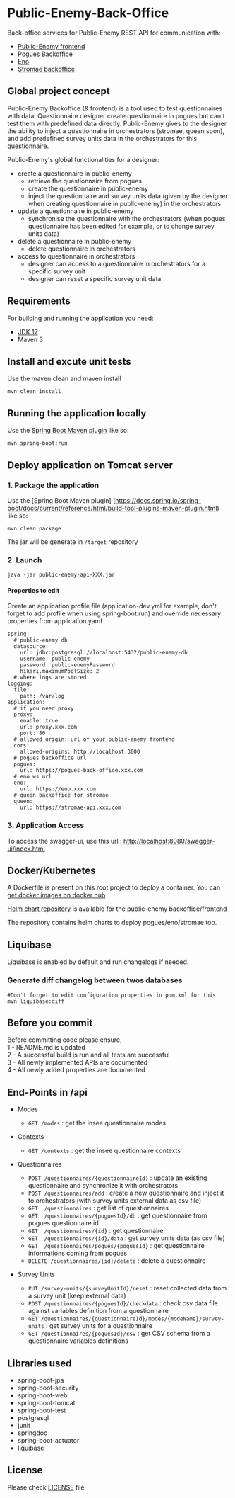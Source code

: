 # Public-Enemy-Back-Office
Back-office services for Public-Enemy
REST API for communication with: 
- [Public-Enemy frontend](https://github.com/InseeFr/Public-Enemy)
- [Pogues Backoffice](https://github.com/InseeFr/Pogues-Back-Office)
- [Eno](https://github.com/InseeFr/Eno/)
- [Stromae backoffice](https://github.com/InseeFr/Queen-Back-Office)

## Global project concept
Public-Enemy Backoffice (& frontend) is a tool used to test questionnaires with data. Questionnaire designer create questionnaire in pogues but can't test them with predefined data directly. Public-Enemy gives to the designer the ability to inject a questionnaire in orchestrators (stromae, queen soon), and add predefined survey units data in the orchestrators for this questionnaire.

Public-Enemy's global functionalities for a designer:

- create a questionnaire in public-enemy
  - retrieve the questionnaire from pogues
  - create the questionnaire in public-enemy
  - inject the questionnaire and survey units data (given by the designer when creating questionnaire in public-enemy) in the orchestrators
- update a questionnaire in public-enemy
  - synchronise the questionnaire with the orchestrators (when pogues questionnaire has been edited for example, or to change survey units data)
- delete a questionnaire in public-enemy
  - delete questionnaire in orchestrators
- access to questionnaire in orchestrators
  - designer can access to a questionnaire in orchestrators for a specific survey unit
  - designer can reset a specific survey unit data

## Requirements
For building and running the application you need:
- [JDK 17](https://jdk.java.net/archive/)
- Maven 3

## Install and excute unit tests
Use the maven clean and maven install
```shell
mvn clean install
```  

## Running the application locally
Use the [Spring Boot Maven plugin](https://docs.spring.io/spring-boot/docs/current/reference/html/build-tool-plugins-maven-plugin.html) like so:
```shell
mvn spring-boot:run
```

## Deploy application on Tomcat server
### 1. Package the application
Use the [Spring Boot Maven plugin]  (https://docs.spring.io/spring-boot/docs/current/reference/html/build-tool-plugins-maven-plugin.html) like so:
```shell
mvn clean package
```  
The jar will be generate in `/target` repository

### 2. Launch
```shell
java -jar public-enemy-api-XXX.jar
```  


#### Properties to edit
Create an application profile file (application-dev.yml for example, don't forget to add profile when using spring-boot:run) and override necessary properties from application.yaml
```shell  
spring:
  # public-enemy db
  datasource:
    url: jdbc:postgresql://localhost:5432/public-enemy-db
    username: public-enemy
    password: public-enemyPassword
    hikari.maximumPoolSize: 2
  # where logs are stored
logging:
  file:
    path: /var/log
application:
  # if you need proxy
  proxy:
    enable: true
    url: proxy.xxx.com
    port: 80
  # allowed origin: url of your public-enemy frontend
  cors:
    allowed-origins: http://localhost:3000
  # pogues backoffice url
  pogues:
    url: https://pogues-back-office.xxx.com
  # eno ws url
  eno:
    url: https://eno.xxx.com
  # queen backoffice for stromae
  queen:
    url: https://stromae-api.xxx.com
```

### 3. Application Access
To access the swagger-ui, use this url : [http://localhost:8080/swagger-ui/index.html](http://localhost:8080/swagger-ui/index.html)


## Docker/Kubernetes

A Dockerfile is present on this root project to deploy a container. You can [get docker images on docker hub](https://hub.docker.com/r/inseefr/public-enemy-back-office/tags)

[Helm chart repository](https://github.com/InseeFr/Helm-Charts/) is available for the public-enemy backoffice/frontend

The repository contains helm charts to deploy pogues/eno/stromae too. 


## Liquibase
Liquibase is enabled by default and run changelogs if needed.

### Generate diff changelog between twos databases
```shell
#Don't forget to edit configuration properties in pom.xml for this
mvn liquibase:diff
```

## Before you commit
Before committing code please ensure,  
1 - README.md is updated  
2 - A successful build is run and all tests are successful  
3 - All newly implemented APIs are documented  
4 - All newly added properties are documented
  
## End-Points in /api
- Modes
    - `GET /modes` : get the insee questionnaire modes

- Contexts
    - `GET /contexts` : get the insee questionnaire contexts

- Questionnaires
  - `POST /questionnaires/{questionnaireId}` : update an existing questionnaire and synchronize it with orchestrators
  - `POST /questionnaires/add` : create a new questionnaire and inject it to orchestrators (with survey units external data as csv file)
  - `GET  /questionnaires` : get list of questionnaires 
  - `GET  /questionnaires/{poguesId}/db` : get questionnaire from pogues questionnaire id
  - `GET  /questionnaires/{id}` : get questionnaire
  - `GET  /questionnaires/{id}/data` : get survey units data (as csv file)
  - `GET  /questionnaires/pogues/{poguesId}` : get questionnaire informations coming from pogues
  - `DELETE /questionnaires/{id}/delete` : delete a questionnaire

- Survey Units
  - `PUT /survey-units/{surveyUnitId}/reset` : reset collected data from a survey unit (keep external data)
  - `POST /questionnaires/{poguesId}/checkdata` : check csv data file against variables definition from a questionnaire 
  - `GET /questionnaires/{questionnaireId}/modes/{modeName}/survey-units` : get survey units for a questionnaire
  - `GET /questionnaires/{poguesId}/csv` : get CSV schema from a questionnaire variables definitions 

## Libraries used
- spring-boot-jpa
- spring-boot-security
- spring-boot-web
- spring-boot-tomcat
- spring-boot-test
- postgresql
- junit
- springdoc
- spring-boot-actuator
- liquibase

## License
Please check [LICENSE](https://github.com/InseeFr/Public-Enemy-Back-Office/blob/main/LICENSE) file